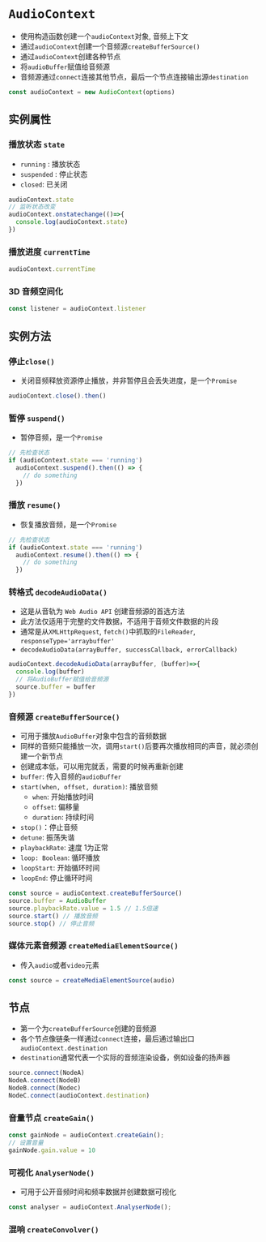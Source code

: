 # `AudioContext`
* 使用构造函数创建一个`audioContext`对象, 音频上下文
* 通过`audioContext`创建一个音频源`createBufferSource()`
* 通过`audioContext`创建各种节点
* 将`audioBuffer`赋值给音频源
* 音频源通过`connect`连接其他节点，最后一个节点连接输出源`destination`

```js
const audioContext = new AudioContext(options)
```
## 实例属性

### 播放状态 `state`
* `running` : 播放状态
* `suspended` : 停止状态
* `closed`: 已关闭
```js
audioContext.state
// 监听状态改变
audioContext.onstatechange(()=>{
  console.log(audioContext.state)
})
```

### 播放进度 `currentTime`
```js
audioContext.currentTime
```

### 3D 音频空间化
```js
const listener = audioContext.listener
```


## 实例方法

### 停止`close()`
* 关闭音频释放资源停止播放，并非暂停且会丢失进度，是一个`Promise`
```js
audioContext.close().then()
```
### 暂停 `suspend()`
* 暂停音频，是一个`Promise`
```js
// 先检查状态
if (audioContext.state === 'running')
  audioContext.suspend().then(() => {
    // do something
  })
```

### 播放 `resume()`
* 恢复播放音频，是一个`Promise`
```js
// 先检查状态
if (audioContext.state === 'running')
  audioContext.resume().then(() => {
    // do something
  })
```

### 转格式 `decodeAudioData()`
* 这是从音轨为 `Web Audio API` 创建音频源的首选方法
* 此方法仅适用于完整的文件数据，不适用于音频文件数据的片段
* 通常是从`XMLHttpRequest`, `fetch()`中抓取的`FileReader`, `responseType='arraybuffer'`
* `decodeAudioData(arrayBuffer, successCallback, errorCallback)`
```js
audioContext.decodeAudioData(arrayBuffer, (buffer)=>{
  console.log(buffer)
  // 将AudioBuffer赋值给音频源
  source.buffer = buffer 
})
```
### 音频源 `createBufferSource()`
* 可用于播放`AudioBuffer`对象中包含的音频数据
* 同样的音频只能播放一次，调用`start()`后要再次播放相同的声音，就必须创建一个新节点
* 创建成本低，可以用完就丢，需要的时候再重新创建
* `buffer`: 传入音频的`audioBuffer`
* `start(when, offset, duration)`: 播放音频
   * `when`: 开始播放时间
   * `offset`: 偏移量
   * `duration`: 持续时间
* `stop()`：停止音频
* `detune`: 振荡失谐
* `playbackRate`: 速度 1为正常
* `loop: Boolean`: 循环播放
* `loopStart`: 开始循环时间
* `loopEnd`: 停止循环时间
```js
const source = audioContext.createBufferSource()
source.buffer = AudioBuffer
source.playbackRate.value = 1.5 // 1.5倍速
source.start() // 播放音频
source.stop() // 停止音频
```

### 媒体元素音频源 `createMediaElementSource()`
* 传入`audio`或者`video`元素
```js
const source = createMediaElementSource(audio)
```


## 节点
* 第一个为`createBufferSource`创建的音频源
* 各个节点像链条一样通过`connect`连接，最后通过输出口`audioContext.destination`
* `destination`通常代表一个实际的音频渲染设备，例如设备的扬声器
```js
source.connect(NodeA)
NodeA.connect(NodeB)
NodeB.connect(Nodec)
NodeC.connect(audioContext.destination)
```

### 音量节点 `createGain()` 
```js
const gainNode = audioContext.createGain();
// 设置音量
gainNode.gain.value = 10
```

### 可视化 `AnalyserNode()`
* 可用于公开音频时间和频率数据并创建数据可视化
```js
const analyser = audioContext.AnalyserNode();
```

### 混响 `createConvolver()`